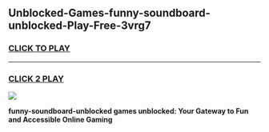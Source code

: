 
## Unblocked-Games-funny-soundboard-unblocked-Play-Free-3vrg7
<h3>
<a href="https://premium76.site?title=funny-soundboard-unblocked&ref=12A">CLICK TO PLAY</a></h3>
<hr>

<h3>
<a href="https://premium76.site?title=funny-soundboard-unblocked&ref=12A">CLICK 2 PLAY</a>
  
</h3>

<a href="https://premium76.site?title=funny-soundboard-unblocked&ref=12A"><img src="https://clearcache.store/games.png"></a>


**funny-soundboard-unblocked games unblocked: Your Gateway to Fun and Accessible Online Gaming**
